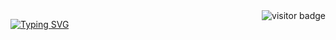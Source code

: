 <img align="right" src="https://visitor-badge.laobi.icu/badge?page_id=SikmaLegenseed.SikmaLegenseed" alt="visitor badge" />

<a href="https://git.io/typing-svg"><img src="https://readme-typing-svg.demolab.com?font=Righteous&size=35&pause=1000&color=F7F7F7&center=true&vCenter=true&width=500&height=70&lines=Hi+I'm+Agung+Surya;Front+End+Developer" alt="Typing SVG" /></a>

